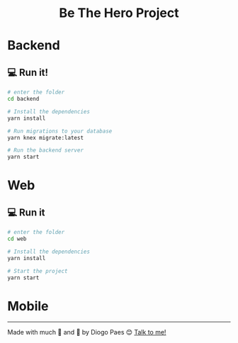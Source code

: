 <h1 align="center">
Be The Hero Project
</h1>

# Backend

## :computer: Run it!

```bash
# enter the folder
cd backend

# Install the dependencies
yarn install

# Run migrations to your database
yarn knex migrate:latest

# Run the backend server
yarn start

```
# Web

## :computer: Run it

```bash
# enter the folder
cd web

# Install the dependencies
yarn install

# Start the project
yarn start

```
# Mobile

---

Made with much :purple_heart: and :muscle: by Diogo Paes :blush: <a href="https://www.linkedin.com/in/diogopaes/">Talk to me!</a>